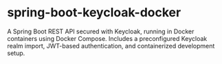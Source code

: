 # spring-boot-keycloak-docker
A Spring Boot REST API secured with Keycloak, running in Docker containers using Docker Compose. Includes a preconfigured Keycloak realm import, JWT-based authentication, and containerized development setup.
